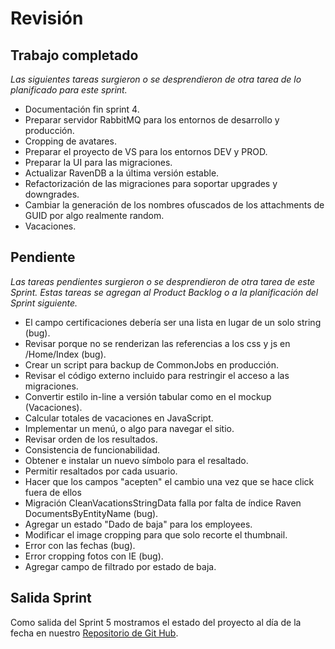 # Revisión

## Trabajo completado

*Las siguientes tareas surgieron o se desprendieron de otra tarea de lo planificado para este sprint.*

* Documentación fin sprint 4.
* Preparar servidor RabbitMQ para los entornos de desarrollo y producción.
* Cropping de avatares.
* Preparar el proyecto de VS para los entornos DEV y PROD.
* Preparar la UI para las migraciones.
* Actualizar RavenDB a la última versión estable.
* Refactorización de las migraciones para soportar upgrades y downgrades.
* Cambiar la generación de los nombres ofuscados de los attachments de GUID por algo realmente random.
* Vacaciones.

## Pendiente

 *Las tareas pendientes surgieron o se desprendieron de otra tarea de este Sprint. Estas tareas se agregan al Product Backlog o a la planificación del Sprint siguiente.*

* El campo certificaciones debería ser una lista en lugar de un solo string (bug).
* Revisar porque no se renderizan las referencias a los css y js en /Home/Index (bug).
* Crear un script para backup de CommonJobs en producción.
* Revisar el código externo incluido para restringir el acceso a las migraciones.
* Convertir estilo in-line a versión tabular como en el mockup (Vacaciones).
* Calcular totales de vacaciones en JavaScript.
* Implementar un menú, o algo para navegar el sitio.
* Revisar orden de los resultados.
* Consistencia de funcionabilidad.
* Obtener e instalar un nuevo símbolo para el resaltado.
* Permitir resaltados por cada usuario.
* Hacer que los campos "acepten" el cambio una vez que se hace click fuera de ellos
* Migración CleanVacationsStringData falla por falta de índice Raven DocumentsByEntityName (bug).
* Agregar un estado "Dado de baja" para los employees.
* Modificar el image cropping para que solo recorte el thumbnail.
* Error con las fechas (bug).
* Error cropping fotos con IE (bug).
* Agregar campo de filtrado por estado de baja.



## Salida Sprint 

Como salida del Sprint 5 mostramos el estado del proyecto al día de la fecha en nuestro [Repositorio de Git Hub](https://github.com/CommonJobs/CommonJobs/tree/Fin-Sprint-05 ).
